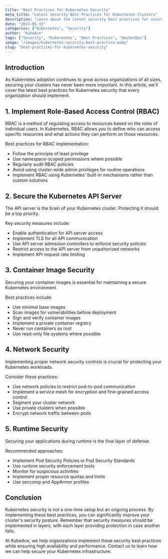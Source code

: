 ```yaml
---
title: "Best Practices for Kubernetes Security"
meta_title: "Latest Security Best Practices for Kubernetes Clusters"
description: "Learn about the latest security best practices for securing your Kubernetes clusters and workloads."
date: "2023-05-15"
categories: ["Kubernetes", "Security"]
author: "KubeAce"
tags: ["Security", "Kubernetes", "Best Practices", "DevSecOps"]
image: "/images/kubernetes-security-best-practice.webp"
slug: "best-practices-for-kubernetes-security"
---
```


## Introduction

As Kubernetes adoption continues to grow across organizations of all sizes, securing your clusters has never been more important. In this article, we'll cover the latest best practices for Kubernetes security that every organization should implement.

## 1. Implement Role-Based Access Control (RBAC)

RBAC is a method of regulating access to resources based on the roles of individual users. In Kubernetes, RBAC allows you to define who can access specific resources and what actions they can perform on those resources.

Best practices for RBAC implementation:

- Follow the principle of least privilege
- Use namespace-scoped permissions where possible
- Regularly audit RBAC policies
- Avoid using cluster-wide admin privileges for routine operations
- Implement RBAC using Kubernetes' built-in mechanisms rather than custom solutions

## 2. Secure the Kubernetes API Server

The API server is the brain of your Kubernetes cluster. Protecting it should be a top priority.

Key security measures include:

- Enable authentication for API server access
- Implement TLS for all API communication
- Use API server admission controllers to enforce security policies
- Restrict access to the API server from unauthorized networks
- Implement API request rate limiting

## 3. Container Image Security

Securing your container images is essential for maintaining a secure Kubernetes environment.

Best practices include:

- Use minimal base images
- Scan images for vulnerabilities before deployment
- Sign and verify container images
- Implement a private container registry
- Never run containers as root
- Use read-only file systems where possible

## 4. Network Security

Implementing proper network security controls is crucial for protecting your Kubernetes workloads.

Consider these practices:

- Use network policies to restrict pod-to-pod communication
- Implement a service mesh for encryption and fine-grained access control
- Segment your cluster network
- Use private clusters when possible
- Encrypt network traffic between pods

## 5. Runtime Security

Securing your applications during runtime is the final layer of defense.

Recommended approaches:

- Implement Pod Security Policies or Pod Security Standards
- Use runtime security enforcement tools
- Monitor for suspicious activities
- Implement proper resource quotas and limits
- Use seccomp and AppArmor profiles

## Conclusion

Kubernetes security is not a one-time setup but an ongoing process. By implementing these best practices, you can significantly improve your cluster's security posture. Remember that security measures should be implemented in layers, with each layer providing protection in case another fails.

At KubeAce, we help organizations implement these security best practices while ensuring high availability and performance. Contact us to learn how we can help secure your Kubernetes infrastructure.